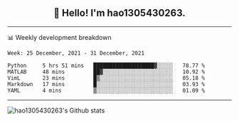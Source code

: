 <h2 align="center">👋 Hello! I'm hao1305430263.</h2>


---- 
📊 Weekly development breakdown

<!--START_SECTION:waka-->
```text
Week: 25 December, 2021 - 31 December, 2021

Python     5 hrs 51 mins   ███████████████████▓░░░░░   78.77 % 
MATLAB     48 mins         ██▓░░░░░░░░░░░░░░░░░░░░░░   10.92 % 
VimL       23 mins         █▒░░░░░░░░░░░░░░░░░░░░░░░   05.18 % 
Markdown   17 mins         █░░░░░░░░░░░░░░░░░░░░░░░░   03.93 % 
YAML       4 mins          ▒░░░░░░░░░░░░░░░░░░░░░░░░   01.09 % 
```
<!--END_SECTION:waka-->
----
![hao1305430263's Github stats](https://github-readme-stats.vercel.app/api?username=hao1305430263&show_icons=true)


<!--
**hao1305430263/hao1305430263** is a ✨ _special_ ✨ repository because its `README.md` (this file) appears on your GitHub profile.

Here are some ideas to get you started:

- 🔭 I’m currently working on ...
- 🌱 I’m currently learning ...
- 👯 I’m looking to collaborate on ...
- 🤔 I’m looking for help with ...
- 💬 Ask me about ...
- 📫 How to reach me: ...
- 😄 Pronouns: ...
- ⚡ Fun fact: ...
-->
